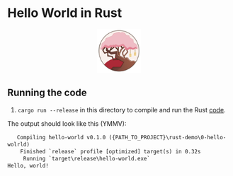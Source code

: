 # Hello World in Rust

<p align="center">
  <img src="https://github.com/Kseen715/imgs/blob/main/sakura_kharune.png?raw=true" height="100"/>
</p>

## Running the code

1. `cargo run --release` in this directory to compile and run the Rust [code](src/main.rs).

The output should look like this (YMMV):

```
   Compiling hello-world v0.1.0 ({PATH_TO_PROJECT}\rust-demo\0-hello-wolrld)
    Finished `release` profile [optimized] target(s) in 0.32s
     Running `target\release\hello-world.exe`
Hello, world!
```
